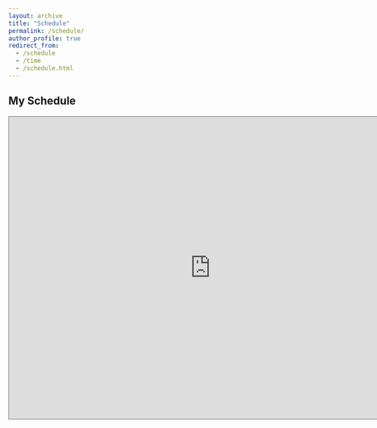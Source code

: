 ```yaml
---
layout: archive
title: "Schedule"
permalink: /schedule/
author_profile: true
redirect_from:
  - /schedule
  - /time
  - /schedule.html
---
```


## My Schedule

<iframe src="https://calendar.google.com/calendar/embed?height=600&amp;wkst=1&amp;bgcolor=%23ffffff&amp;ctz=America%2FChicago&amp;src=eGlhbmdjaGVuc29uZzk3QGdtYWlsLmNvbQ&amp;src=YWRkcmVzc2Jvb2sjY29udGFjdHNAZ3JvdXAudi5jYWxlbmRhci5nb29nbGUuY29t&amp;src=anBsaWkwYnJhZ2hzZ2I5MjVsYjZqYmI3NWNAZ3JvdXAuY2FsZW5kYXIuZ29vZ2xlLmNvbQ&amp;src=ZW4udXNhI2hvbGlkYXlAZ3JvdXAudi5jYWxlbmRhci5nb29nbGUuY29t&amp;color=%23E4C441&amp;color=%23D50000&amp;color=%230e61b9&amp;color=%230B8043&amp;mode=WEEK&amp;showPrint=1&amp;title=Xiangchen&#39;s%20Academic%20Calendar" style="border:solid 1px #777" width="800" height="600" frameborder="0" scrolling="no"></iframe>
